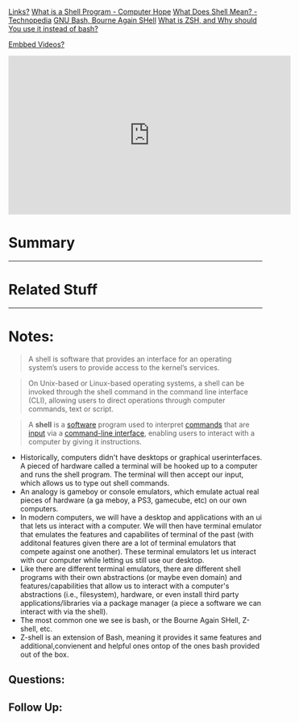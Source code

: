 [Links?](#)
[What is a Shell Program - Computer Hope](https://www.computerhope.com/jargon/s/shell.htm)
[What Does Shell Mean? - Technopedia](https://www.techopedia.com/definition/3427/shell)
[GNU Bash, Bourne Again SHell](https://www.gnu.org/software/bash/)
[What is ZSH, and Why should You use it instead of bash?](https://www.howtogeek.com/362409/what-is-zsh-and-why-should-you-use-it-instead-of-bash/)

[Embbed Videos?](#)
<iframe width="560" height="315" src="https://www.youtube.com/embed/OrS56JNsFRc" title="YouTube video player" frameborder="0" allow="accelerometer; autoplay; clipboard-write; encrypted-media; gyroscope; picture-in-picture; web-share" allowfullscreen></iframe>

# Summary
----

# Related Stuff

----
# Notes:
> A shell is software that provides an interface for an operating system’s users to provide access to the kernel’s services.

> On Unix-based or Linux-based operating systems, a shell can be invoked through the shell command in the command line interface (CLI), allowing users to direct operations through computer commands, text or script.

> A **shell** is a [software](https://www.computerhope.com/jargon/s/software.htm) program used to interpret [commands](https://www.computerhope.com/jargon/c/command.htm) that are [input](https://www.computerhope.com/jargon/i/input.htm) via a [command-line interface](https://www.computerhope.com/jargon/c/commandi.htm), enabling users to interact with a computer by giving it instructions.

- Historically, computers didn't have desktops or graphical userinterfaces. A pieced of hardware called a terminal will be hooked up to a computer and runs the shell program. The terminal will then accept our input, which allows us to type out shell commands.
- An analogy is gameboy or console emulators, which emulate actual real pieces of hardware (a ga meboy, a PS3, gamecube, etc) on our own computers.
- In modern computers, we will have a desktop and applications with an ui that lets us interact with a computer. We will then have terminal emulator that emulates the features and capabilites of terminal of the past (with additonal features given there are a lot of terminal emulators that compete against one another). These terminal emulators let us interact with our computer while letting us still use our desktop.
- Like there are different terminal emulators, there are different shell programs with their own abstractions (or maybe even domain) and features/capabilities that allow us to interact with a computer's abstractions (i.e., filesystem), hardware, or even install third party applications/libraries via  a package manager (a piece a software we can interact with via the shell). 
- The most common one we see is bash, or the Bourne Again SHell, Z-shell, etc.
- Z-shell is an extension of Bash, meaning it provides it same features and additional,convienent and helpful ones ontop of the ones bash provided out of the box.
## Questions:

## Follow Up:
